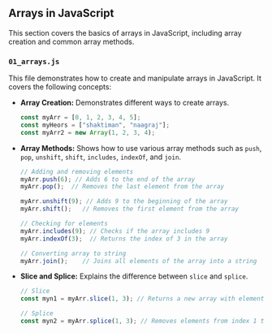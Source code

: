 ## Arrays in JavaScript

This section covers the basics of arrays in JavaScript, including array creation and common array methods.

### `01_arrays.js`

This file demonstrates how to create and manipulate arrays in JavaScript. It covers the following concepts:

-   **Array Creation:** Demonstrates different ways to create arrays.
    ```javascript
    const myArr = [0, 1, 2, 3, 4, 5];
    const myHeors = ["shaktiman", "naagraj"];
    const myArr2 = new Array(1, 2, 3, 4);
    ```
-   **Array Methods:** Shows how to use various array methods such as `push`, `pop`, `unshift`, `shift`, `includes`, `indexOf`, and `join`.
    ```javascript
    // Adding and removing elements
    myArr.push(6); // Adds 6 to the end of the array
    myArr.pop();  // Removes the last element from the array

    myArr.unshift(9); // Adds 9 to the beginning of the array
    myArr.shift();   // Removes the first element from the array

    // Checking for elements
    myArr.includes(9); // Checks if the array includes 9
    myArr.indexOf(3);  // Returns the index of 3 in the array

    // Converting array to string
    myArr.join();    // Joins all elements of the array into a string
    ```
-   **Slice and Splice:** Explains the difference between `slice` and `splice`.
    ```javascript
    // Slice
    const myn1 = myArr.slice(1, 3); // Returns a new array with elements from index 1 to 2 (exclusive of 3)

    // Splice
    const myn2 = myArr.splice(1, 3); // Removes elements from index 1 to 3 (inclusive) and returns them as a new array.  Modifies the original array.
    ```

